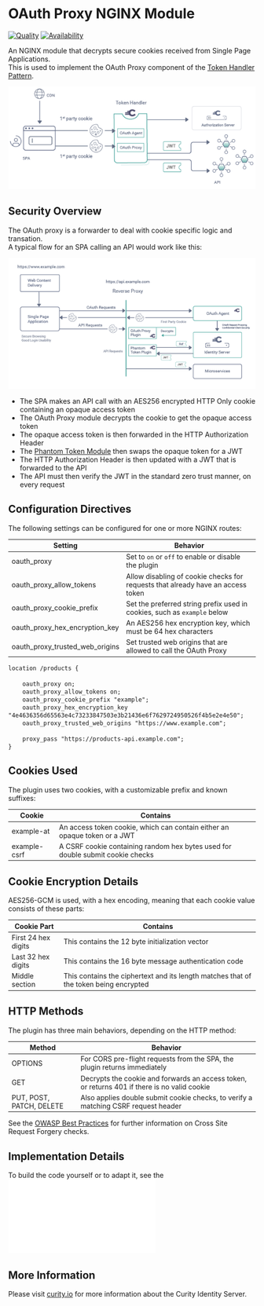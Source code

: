 # OAuth Proxy NGINX Module

[![Quality](https://img.shields.io/badge/quality-production-green)](https://curity.io/resources/code-examples/status/)
[![Availability](https://img.shields.io/badge/availability-binary-blue)](https://curity.io/resources/code-examples/status/)

An NGINX module that decrypts secure cookies received from Single Page Applications.\
This is used to implement the OAuth Proxy component of the [Token Handler Pattern](https://curity.io/resources/learn/the-token-handler-pattern/).

![Token Handler Pattern](doc/token-handler-pattern.png)

## Security Overview

The OAuth proxy is a forwarder to deal with cookie specific logic and transation.\
A typical flow for an SPA calling an API would work like this:

![Security Handling](doc/security-handling.png)

- The SPA makes an API call with an AES256 encrypted HTTP Only cookie containing an opaque access token
- The OAuth Proxy module decrypts the cookie to get the opaque access token
- The opaque access token is then forwarded in the HTTP Authorization Header
- The [Phantom Token Module](https://github.com/curityio/nginx_phantom_token_module) then swaps the opaque token for a JWT
- The HTTP Authorization Header is then updated with a JWT that is forwarded to the API
- The API must then verify the JWT in the standard zero trust manner, on every request

## Configuration Directives

The following settings can be configured for one or more NGINX routes:

| Setting | Behavior |
| ------- | -------- |
| oauth_proxy | Set to `on` or `off` to enable or disable the plugin |
| oauth_proxy_allow_tokens | Allow disabling of cookie checks for requests that already have an access token |
| oauth_proxy_cookie_prefix | Set the preferred string prefix used in cookies, such as `example` below |
| oauth_proxy_hex_encryption_key | An AES256 hex encryption key, which must be 64 hex characters |
| oauth_proxy_trusted_web_origins | Set trusted web origins that are allowed to call the OAuth Proxy |

```nginx
location /products {

    oauth_proxy on;
    oauth_proxy_allow_tokens on;
    oauth_proxy_cookie_prefix "example";
    oauth_proxy_hex_encryption_key "4e4636356d65563e4c73233847503e3b21436e6f7629724950526f4b5e2e4e50";
    oauth_proxy_trusted_web_origins "https://www.example.com";

    proxy_pass "https://products-api.example.com";
}
```

## Cookies Used

The plugin uses two cookies, with a customizable prefix and known suffixes:

| Cookie | Contains |
| ------ | -------- |
| example-at | An access token cookie, which can contain either an opaque token or a JWT |
| example-csrf | A CSRF cookie containing random hex bytes used for double submit cookie checks |

## Cookie Encryption Details

AES256-GCM is used, with a hex encoding, meaning that each cookie value consists of these parts:

| Cookie Part | Contains |
| ----------- | -------- |
| First 24 hex digits | This contains the 12 byte initialization vector |
| Last 32 hex digits | This contains the 16 byte message authentication code |
| Middle section | This contains the ciphertext and its length matches that of the token being encrypted |

## HTTP Methods

The plugin has three main behaviors, depending on the HTTP method:

| Method | Behavior |
| ------ | -------- |
| OPTIONS | For CORS pre-flight requests from the SPA, the plugin returns immediately |
| GET | Decrypts the cookie and forwards an access token, or returns 401 if there is no valid cookie |
| PUT, POST, PATCH, DELETE | Also applies double submit cookie checks, to verify a matching CSRF request header |

See the [OWASP Best Practices](https://cheatsheetseries.owasp.org/cheatsheets/Cross-Site_Request_Forgery_Prevention_Cheat_Sheet.html) for further information on Cross Site Request Forgery checks.

## Implementation Details

To build the code yourself or to adapt it, see the ![Implementation Guide](Implementation.md)

## More Information

Please visit [curity.io](https://curity.io/) for more information about the Curity Identity Server.

